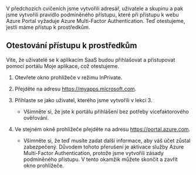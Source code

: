 V předchozích cvičeních jsme vytvořili adresář, uživatele a skupinu a pak jsme vytvořili pravidlo podmíněného přístupu, které při přístupu k webu Azure Portal vyžaduje Azure Multi-Factor Authentication. Teď otestujeme, jestli máme přístup k prostředkům.

## <a name="test-access-to-resources"></a>Otestování přístupu k prostředkům

Víte, že uživatelé se k aplikacím SaaS budou přihlašovat a přistupovat pomocí portálu Moje aplikace, což otestujeme.

1. Otevřete okno prohlížeče v režimu InPrivate.

1. Přejděte na adresu https://myapps.microsoft.com.

1. Přihlaste se jako uživatel, kterého jsme vytvořili v lekci 3.

   * Všimněte si, že jste k portálu přihlášení bez potřeby vícefaktorového ověřování.

1. Ve stejném okně prohlížeče přejděte na adresu https://portal.azure.com.

   * Všimněte si, že teď musíte zadat další informace, aby váš účet zůstal zabezpečený. Důvodem tohoto přerušení je aktivace služby Azure Multi-Factor Authentication, protože jsme vytvořili zásady podmíněného přístupu. V tento okamžik můžete skončit a zavřít okno prohlížeče.